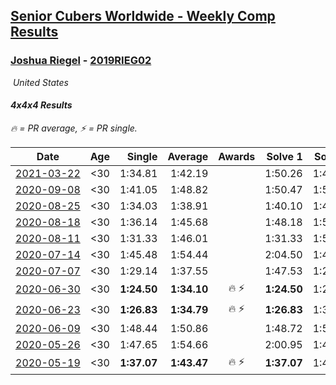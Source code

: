 <style>table {white-space: nowrap;}</style>
<link rel="stylesheet" type="text/css" href="/scw-comp/css/flags.css" />

## [Senior Cubers Worldwide - Weekly Comp Results](/scw-comp/results/)
### [Joshua Riegel](README.md) - [2019RIEG02](https://www.worldcubeassociation.org/persons/2019RIEG02?event=444)

<i class="flag flag-US" />&nbsp;United States

#### 4x4x4 Results

<span style="white-space: nowrap;">🔥 = PR average</span>, <span style="white-space: nowrap;">⚡ = PR single</span>.

| Date | Age | Single | Average | Awards | Solve 1 | Solve 2 | Solve 3 | Solve 4 | Solve 5 | Video |
| :--: | :--: | --: | --: | :--: | --: | --: | --: | --: | --: | :-- |
| [2021-03-22](../../results/2021-03-22/444.md) | <30 | 1:34.81 | 1:42.19 |  | 1:50.26 | 1:41.49 | 1:34.81 | DNS | DNS | [Desktop](https://www.facebook.com/events/2537500386546221/permalink/2547075605588699) / [Mobile](https://m.facebook.com/events/2537500386546221?view=permalink&id=2547075605588699) |
| [2020-09-08](../../results/2020-09-08/444.md) | <30 | 1:41.05 | 1:48.82 |  | 1:50.47 | 1:54.94 | 1:41.05 | DNS | DNS | [Desktop](https://www.facebook.com/events/342884623427933/permalink/347421749640887) / [Mobile](https://m.facebook.com/events/342884623427933?view=permalink&id=347421749640887) |
| [2020-08-25](../../results/2020-08-25/444.md) | <30 | 1:34.03 | 1:38.91 |  | 1:40.10 | 1:42.61 | 1:34.03 | DNS | DNS | [Desktop](https://www.facebook.com/events/375269430142971/permalink/380392532963994) / [Mobile](https://m.facebook.com/events/375269430142971?view=permalink&id=380392532963994) |
| [2020-08-18](../../results/2020-08-18/444.md) | <30 | 1:36.14 | 1:45.68 |  | 1:48.18 | 1:52.73 | 1:36.14 | DNS | DNS | [Desktop](https://www.facebook.com/events/3231806576868309/permalink/3251354998246800) / [Mobile](https://m.facebook.com/events/3231806576868309?view=permalink&id=3251354998246800) |
| [2020-08-11](../../results/2020-08-11/444.md) | <30 | 1:31.33 | 1:46.01 |  | 1:31.33 | 1:52.53 | 1:54.16 | DNS | DNS | [Desktop](https://www.facebook.com/events/1112228215845470/permalink/1115629312172027) / [Mobile](https://m.facebook.com/events/1112228215845470?view=permalink&id=1115629312172027) |
| [2020-07-14](../../results/2020-07-14/444.md) | <30 | 1:45.48 | 1:54.44 |  | 2:04.50 | 1:45.48 | 1:53.35 | DNS | DNS | [Desktop](https://www.facebook.com/events/2729568740635198/permalink/2733254636933275) / [Mobile](https://m.facebook.com/events/2729568740635198?view=permalink&id=2733254636933275) |
| [2020-07-07](../../results/2020-07-07/444.md) | <30 | 1:29.14 | 1:37.55 |  | 1:47.53 | 1:29.14 | 1:41.72 | 1:33.38 | 1:37.55 | [Desktop](https://www.facebook.com/events/307625317040136/permalink/309552423514092) / [Mobile](https://m.facebook.com/events/307625317040136?view=permalink&id=309552423514092) |
| [2020-06-30](../../results/2020-06-30/444.md) | <30 | **1:24.50** | **1:34.10** | 🔥 ⚡ | **1:24.50** | 1:29.31 | 1:44.64 | 1:28.34 | 2:14.71 | [Desktop](https://www.facebook.com/events/284746466306313/permalink/287582532689373) / [Mobile](https://m.facebook.com/events/284746466306313?view=permalink&id=287582532689373) |
| [2020-06-23](../../results/2020-06-23/444.md) | <30 | **1:26.83** | **1:34.79** | 🔥 ⚡ | **1:26.83** | 1:31.72 | 1:38.93 | 1:33.73 | 2:01.00 | [Desktop](https://www.facebook.com/events/268636114456043/permalink/276409987011989) / [Mobile](https://m.facebook.com/events/268636114456043?view=permalink&id=276409987011989) |
| [2020-06-09](../../results/2020-06-09/444.md) | <30 | 1:48.44 | 1:50.86 |  | 1:48.72 | 1:55.42 | 1:48.44 | DNS | DNS | [Desktop](https://www.facebook.com/events/1130228284009045/permalink/1135197253512148) / [Mobile](https://m.facebook.com/events/1130228284009045?view=permalink&id=1135197253512148) |
| [2020-05-26](../../results/2020-05-26/444.md) | <30 | 1:47.65 | 1:54.66 |  | 2:00.95 | 1:47.65 | 1:55.37 | DNS | DNS | [Desktop](https://www.facebook.com/events/637852836799991/permalink/640589796526295) / [Mobile](https://m.facebook.com/events/637852836799991?view=permalink&id=640589796526295) |
| [2020-05-19](../../results/2020-05-19/444.md) | <30 | **1:37.07** | **1:43.47** | 🔥 ⚡ | **1:37.07** | 1:40.91 | 1:52.42 | DNS | DNS | [Desktop](https://www.facebook.com/events/201300894172579/permalink/203589730610362) / [Mobile](https://m.facebook.com/events/201300894172579?view=permalink&id=203589730610362) |


<!-- Global site tag (gtag.js) - Google Analytics -->
<script async src="https://www.googletagmanager.com/gtag/js?id=UA-86348435-3"></script>
<script>window.dataLayer = window.dataLayer || []; function gtag() {dataLayer.push(arguments);} gtag('js', new Date()); gtag('config', 'UA-86348435-3');</script>

